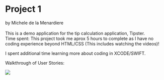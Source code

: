 Project 1
=====
by Michele de la Menardiere
<br><br>
This is a demo application for the tip calculation application, Tipster.
<br>
Time spent: This project took me aprox 5 hours to complete as I have no coding experience beyond HTML/CSS 
(This includes watching the videos)!

I spent additional time learning more about coding in XCODE/SWIFT.

Walkthrough of User Stories:

<img src="https://cloud.githubusercontent.com/assets/10343440/5573748/1313e81a-8f66-11e4-9fcd-7e1cb9e1a1c3.gif"> 
